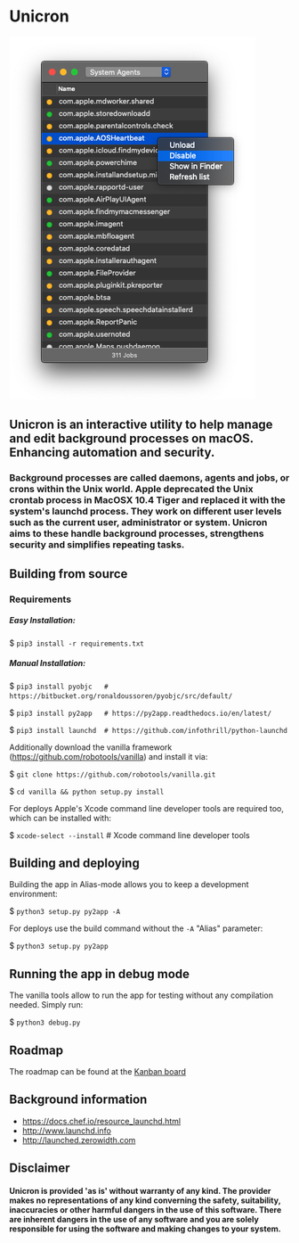 # Unicron

![Interface](https://raw.githubusercontent.com/form-follows-function/unicron/master/ui.png)


## Unicron is an interactive utility to help manage and edit background processes on macOS. Enhancing automation and security. 

### Background processes are called daemons, agents and jobs, or crons within the Unix world. Apple deprecated the Unix crontab process in MacOSX 10.4 Tiger and replaced it with the system's launchd process. They work on different user levels such as the current user, administrator or system. Unicron aims to these handle background processes, strengthens security and simplifies repeating tasks.



## Building from source

### Requirements

##### Easy Installation:
$ `pip3 install -r requirements.txt`



##### Manual Installation:
$ `pip3 install pyobjc   # https://bitbucket.org/ronaldoussoren/pyobjc/src/default/`

$ `pip3 install py2app   # https://py2app.readthedocs.io/en/latest/`

$ `pip3 install launchd  # https://github.com/infothrill/python-launchd`


Additionally download the vanilla framework (https://github.com/robotools/vanilla) and install it via:

$ `git clone https://github.com/robotools/vanilla.git`

$ `cd vanilla && python setup.py install`


For deploys Apple's Xcode command line developer tools are required too, which can be installed with:

$ `xcode-select --install` # Xcode command line developer tools


## Building and deploying
Building the app in Alias-mode allows you to keep a development environment:

$  `python3 setup.py py2app -A`


For deploys use the build command without the `-A` "Alias" parameter:

$  `python3 setup.py py2app`



## Running the app in debug mode

The vanilla tools allow to run the app for testing without any compilation needed. Simply run:

$ `python3 debug.py`



## Roadmap

The roadmap can be found at the [Kanban board](https://github.com/form-follows-function/unicron/projects/1)



## Background information

- https://docs.chef.io/resource_launchd.html
- http://www.launchd.info
- http://launched.zerowidth.com



## Disclaimer

#### Unicron is provided 'as is' without warranty of any kind. The provider makes no representations of any kind converning the safety, suitability, inaccuracies or other harmful dangers in the use of this software. There are inherent dangers in the use of any software and you are solely responsible for using the software and making changes to your system.

